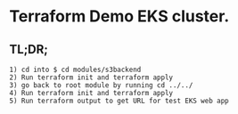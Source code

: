 # Terraform Demo EKS cluster.

## TL;DR;

```
1) cd into $ cd modules/s3backend
2) Run terraform init and terraform apply
3) go back to root module by running cd ../../
4) Run terraform init and terraform apply
5) Run terraform output to get URL for test EKS web app
```